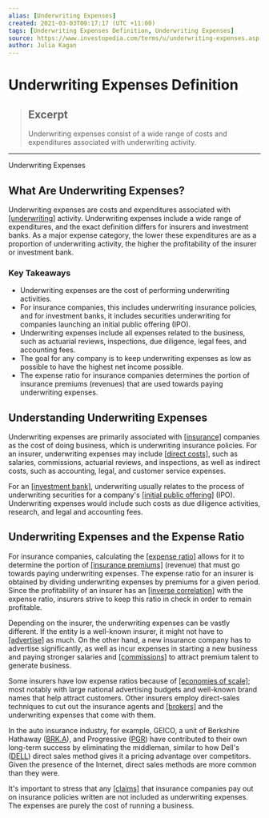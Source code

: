 ```yaml
---
alias: [Underwriting Expenses]
created: 2021-03-03T00:17:17 (UTC +11:00)
tags: [Underwriting Expenses Definition, Underwriting Expenses]
source: https://www.investopedia.com/terms/u/underwriting-expenses.asp
author: Julia Kagan
---
```


# Underwriting Expenses Definition

> ## Excerpt
> Underwriting expenses consist of a wide range of costs and expenditures associated with underwriting activity.

---

Underwriting Expenses
## What Are Underwriting Expenses?

Underwriting expenses are costs and expenditures associated with [[underwriting]](https://www.investopedia.com/terms/u/underwriting.asp) activity. Underwriting expenses include a wide range of expenditures, and the exact definition differs for insurers and investment banks. As a major expense category, the lower these expenditures are as a proportion of underwriting activity, the higher the profitability of the insurer or investment bank.

### Key Takeaways

-   Underwriting expenses are the cost of performing underwriting activities.
-   For insurance companies, this includes underwriting insurance policies, and for investment banks, it includes securities underwriting for companies launching an initial public offering (IPO).
-   Underwriting expenses include all expenses related to the business, such as actuarial reviews, inspections, due diligence, legal fees, and accounting fees.
-   The goal for any company is to keep underwriting expenses as low as possible to have the highest net income possible.
-   The expense ratio for insurance companies determines the portion of insurance premiums (revenues) that are used towards paying underwriting expenses.

## Understanding Underwriting Expenses

Underwriting expenses are primarily associated with [[insurance]](https://www.investopedia.com/terms/i/insurance.asp) companies as the cost of doing business, which is underwriting insurance policies. For an insurer, underwriting expenses may include [[direct costs]](https://www.investopedia.com/terms/d/directcost.asp), such as salaries, commissions, actuarial reviews, and inspections, as well as indirect costs, such as accounting, legal, and customer service expenses.

For an [[investment bank]](https://www.investopedia.com/terms/i/investmentbank.asp), underwriting usually relates to the process of underwriting securities for a company's [[initial public offering]](https://www.investopedia.com/terms/i/ipo.asp) (IPO). Underwriting expenses would include such costs as due diligence activities, research, and legal and accounting fees.

## Underwriting Expenses and the Expense Ratio

For insurance companies, calculating the [[expense ratio]](https://www.investopedia.com/terms/e/expenseratio.asp) allows for it to determine the portion of [[insurance premiums]](https://www.investopedia.com/terms/i/insurance-premium.asp) (revenue) that must go towards paying underwriting expenses. The expense ratio for an insurer is obtained by dividing underwriting expenses by premiums for a given period. Since the profitability of an insurer has an [[inverse correlation]](https://www.investopedia.com/terms/i/inverse-correlation.asp) with the expense ratio, insurers strive to keep this ratio in check in order to remain profitable.

Depending on the insurer, the underwriting expenses can be vastly different. If the entity is a well-known insurer, it might not have to [[advertise]](https://www.investopedia.com/terms/a/advertising-costs.asp) as much. On the other hand, a new insurance company has to advertise significantly, as well as incur expenses in starting a new business and paying stronger salaries and [[commissions]](https://www.investopedia.com/terms/c/commission.asp) to attract premium talent to generate business.

Some insurers have low expense ratios because of [[economies of scale]](https://www.investopedia.com/terms/e/economiesofscale.asp); most notably with large national advertising budgets and well-known brand names that help attract customers. Other insurers employ direct-sales techniques to cut out the insurance agents and [[brokers]](https://www.investopedia.com/ask/answers/050715/how-does-insurance-broker-make-money.asp) and the underwriting expenses that come with them.

In the auto insurance industry, for example, GEICO, a unit of Berkshire Hathaway ([BRK.A](https://www.investopedia.com/markets/quote?tvwidgetsymbol=brk.a)), and Progressive ([PGR](https://www.investopedia.com/markets/quote?tvwidgetsymbol=pgr)) have contributed to their own long-term success by eliminating the middleman, similar to how Dell's ([DELL](https://www.investopedia.com/markets/quote?tvwidgetsymbol=dell)) direct sales method gives it a pricing advantage over competitors. Given the presence of the Internet, direct sales methods are more common than they were.

It's important to stress that any [[claims]](https://www.investopedia.com/terms/i/insurance_claim.asp) that insurance companies pay out on insurance policies written are not included as underwriting expenses. The expenses are purely the cost of running a business.
